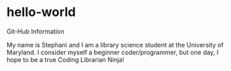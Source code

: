 # hello-world
Git-Hub Information

My name is Stephani and I am a library science student at the University of Maryland.
I consider myself a beginner coder/programmer, but one day, I hope to be a true Coding Librarian Ninja!
